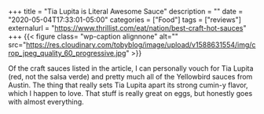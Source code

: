 +++
title = "Tia Lupita is Literal Awesome Sauce"
description = ""
date = "2020-05-04T17:33:01-05:00"
categories = ["Food"]
tags = ["reviews"]
externalurl = "https://www.thrillist.com/eat/nation/best-craft-hot-sauces"
+++
{{< figure class= "wp-caption alignnone" alt="" src="https://res.cloudinary.com/tobyblog/image/upload/v1588631554/img/crop_jpeg_quality_60_progressive.jpg" >}}

Of the craft sauces listed in the article, I can personally vouch for Tia Lupita (red, not the salsa verde) and pretty much all of the Yellowbird sauces from Austin. The thing that really sets Tia Lupita apart its strong cumin-y flavor, which I happen to love. That stuff is really great on eggs, but honestly goes with almost everything. 